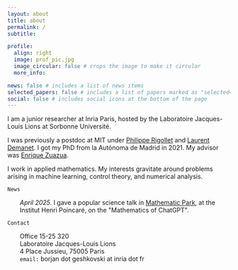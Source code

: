 ```yaml
---
layout: about
title: about
permalink: /
subtitle: 

profile:
  align: right
  image: prof_pic.jpg
  image_circular: false # crops the image to make it circular
  more_info: 

news: false # includes a list of news items
selected_papers: false # includes a list of papers marked as "selected={true}"
social: false # includes social icons at the bottom of the page
---
```


I am a junior researcher at Inria Paris, hosted by the Laboratoire Jacques-Louis Lions at Sorbonne Université.

I was previously a postdoc at MIT under <a class="publink" href="https://math.mit.edu/~rigollet/">Philippe Rigollet</a> and <a class="publink" href="https://math.mit.edu/icg/">Laurent Demanet</a>.
I got my PhD from la Autónoma de Madrid in 2021. My advisor was <a class="publink" href="https://dcn.nat.fau.eu/enrique-zuazua/">Enrique Zuazua</a>. 

I work in applied mathematics. My interests gravitate around problems arising in machine learning, control theory, and numerical analysis. 

<p><code>News</code></p>
<div style="margin-left: 2em; margin-top: 0;">
  <em>April 2025.</em> I gave a popular science talk in <a class="publink" href="https://www.ihp.fr/fr/mathematic-park">Mathematic Park</a>, at the Institut Henri Poincaré, on the "Mathematics of ChatGPT".
</div>



<p><code>Contact</code></p>
<div style="margin-left: 2em; margin-top: 0;">
  Office 15-25 320<br>
  Laboratoire Jacques-Louis Lions<br>
  4 Place Jussieu, 75005 Paris<br>
  <code>email:</code> borjan dot geshkovski at inria dot fr
</div>

